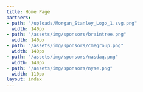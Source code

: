 ```yaml
---
title: Home Page
partners:
- path: "/uploads/Morgan_Stanley_Logo_1.svg.png"
  width: 140px
- path: "/assets/img/sponsors/braintree.png"
  width: 140px
- path: "/assets/img/sponsors/cmegroup.png"
  width: 140px
- path: "/assets/img/sponsors/nasdaq.png"
  width: 140px
- path: "/assets/img/sponsors/nyse.png"
  width: 110px
layout: index
---
```


